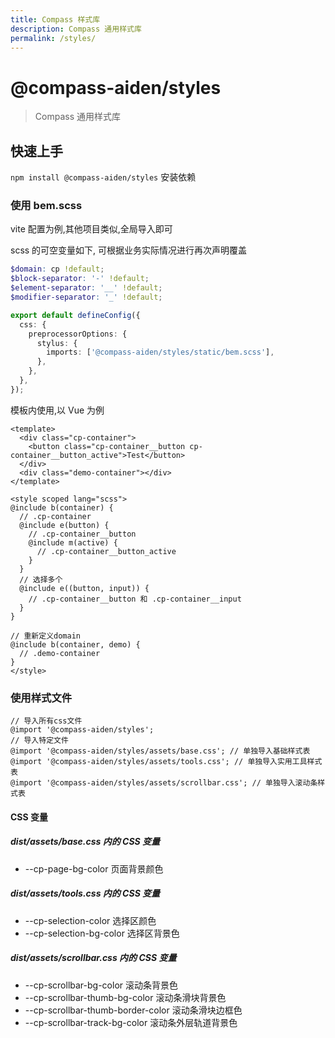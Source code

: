 ```yaml
---
title: Compass 样式库
description: Compass 通用样式库
permalink: /styles/
---
```


# @compass-aiden/styles

> Compass 通用样式库

## 快速上手

`npm install @compass-aiden/styles` 安装依赖

### 使用 bem.scss

vite 配置为例,其他项目类似,全局导入即可

scss 的可空变量如下, 可根据业务实际情况进行再次声明覆盖

```scss
$domain: cp !default;
$block-separator: '-' !default;
$element-separator: '__' !default;
$modifier-separator: '_' !default;
```

```typescript
export default defineConfig({
  css: {
    preprocessorOptions: {
      stylus: {
        imports: ['@compass-aiden/styles/static/bem.scss'],
      },
    },
  },
});
```

模板内使用,以 Vue 为例

```vue
<template>
  <div class="cp-container">
    <button class="cp-container__button cp-container__button_active">Test</button>
  </div>
  <div class="demo-container"></div>
</template>

<style scoped lang="scss">
@include b(container) {
  // .cp-container
  @include e(button) {
    // .cp-container__button
    @include m(active) {
      // .cp-container__button_active
    }
  }
  // 选择多个
  @include e((button, input)) {
    // .cp-container__button 和 .cp-container__input
  }
}

// 重新定义domain
@include b(container, demo) {
  // .demo-container
}
</style>
```

### 使用样式文件

```stylus
// 导入所有css文件
@import '@compass-aiden/styles';
// 导入特定文件
@import '@compass-aiden/styles/assets/base.css'; // 单独导入基础样式表
@import '@compass-aiden/styles/assets/tools.css'; // 单独导入实用工具样式表
@import '@compass-aiden/styles/assets/scrollbar.css'; // 单独导入滚动条样式表
```

#### CSS 变量

##### dist/assets/base.css 内的 CSS 变量

- --cp-page-bg-color 页面背景颜色

##### dist/assets/tools.css 内的 CSS 变量

- --cp-selection-color 选择区颜色
- --cp-selection-bg-color 选择区背景色

##### dist/assets/scrollbar.css 内的 CSS 变量

- --cp-scrollbar-bg-color 滚动条背景色
- --cp-scrollbar-thumb-bg-color 滚动条滑块背景色
- --cp-scrollbar-thumb-border-color 滚动条滑块边框色
- --cp-scrollbar-track-bg-color 滚动条外层轨道背景色
